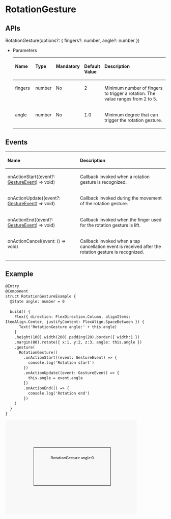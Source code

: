 # RotationGesture<a name="EN-US_TOPIC_0000001159258801"></a>

## APIs<a name="section46581530142116"></a>

RotationGesture\(options?: \{ fingers?: number, angle?: number \}\)

-   Parameters

    <a name="table932781715123"></a>
    <table><thead align="left"><tr id="row1333463916149"><th class="cellrowborder" valign="top" width="13.639999999999999%" id="mcps1.1.6.1.1"><p id="p43281617131211"><a name="p43281617131211"></a><a name="p43281617131211"></a>Name</p>
    </th>
    <th class="cellrowborder" valign="top" width="13.11%" id="mcps1.1.6.1.2"><p id="p10329101721217"><a name="p10329101721217"></a><a name="p10329101721217"></a>Type</p>
    </th>
    <th class="cellrowborder" valign="top" width="10.27%" id="mcps1.1.6.1.3"><p id="p16330171731218"><a name="p16330171731218"></a><a name="p16330171731218"></a>Mandatory</p>
    </th>
    <th class="cellrowborder" valign="top" width="9.64%" id="mcps1.1.6.1.4"><p id="p143311717141217"><a name="p143311717141217"></a><a name="p143311717141217"></a>Default Value</p>
    </th>
    <th class="cellrowborder" valign="top" width="53.339999999999996%" id="mcps1.1.6.1.5"><p id="p93324175121"><a name="p93324175121"></a><a name="p93324175121"></a>Description</p>
    </th>
    </tr>
    </thead>
    <tbody><tr id="row1433516398146"><td class="cellrowborder" valign="top" width="13.639999999999999%" headers="mcps1.1.6.1.1 "><p id="p4332191717121"><a name="p4332191717121"></a><a name="p4332191717121"></a>fingers</p>
    </td>
    <td class="cellrowborder" valign="top" width="13.11%" headers="mcps1.1.6.1.2 "><p id="p1433318173127"><a name="p1433318173127"></a><a name="p1433318173127"></a>number</p>
    </td>
    <td class="cellrowborder" valign="top" width="10.27%" headers="mcps1.1.6.1.3 "><p id="p193349174125"><a name="p193349174125"></a><a name="p193349174125"></a>No</p>
    </td>
    <td class="cellrowborder" valign="top" width="9.64%" headers="mcps1.1.6.1.4 "><p id="p113355171122"><a name="p113355171122"></a><a name="p113355171122"></a>2</p>
    </td>
    <td class="cellrowborder" valign="top" width="53.339999999999996%" headers="mcps1.1.6.1.5 "><p id="p833614175126"><a name="p833614175126"></a><a name="p833614175126"></a>Minimum number of fingers to trigger a rotation. The value ranges from 2 to 5.</p>
    </td>
    </tr>
    <tr id="row8335239171414"><td class="cellrowborder" valign="top" width="13.639999999999999%" headers="mcps1.1.6.1.1 "><p id="p183371017151212"><a name="p183371017151212"></a><a name="p183371017151212"></a>angle</p>
    </td>
    <td class="cellrowborder" valign="top" width="13.11%" headers="mcps1.1.6.1.2 "><p id="p1533851710127"><a name="p1533851710127"></a><a name="p1533851710127"></a>number</p>
    </td>
    <td class="cellrowborder" valign="top" width="10.27%" headers="mcps1.1.6.1.3 "><p id="p17339517201212"><a name="p17339517201212"></a><a name="p17339517201212"></a>No</p>
    </td>
    <td class="cellrowborder" valign="top" width="9.64%" headers="mcps1.1.6.1.4 "><p id="p8340171711125"><a name="p8340171711125"></a><a name="p8340171711125"></a>1.0</p>
    </td>
    <td class="cellrowborder" valign="top" width="53.339999999999996%" headers="mcps1.1.6.1.5 "><p id="p934101751214"><a name="p934101751214"></a><a name="p934101751214"></a>Minimum degree that can trigger the rotation gesture.</p>
    </td>
    </tr>
    </tbody>
    </table>


## Events<a name="section171844635610"></a>

<a name="table135406579437"></a>
<table><thead align="left"><tr id="row1154015719436"><th class="cellrowborder" colspan="2" valign="top" id="mcps1.1.4.1.1"><p id="p85411457184316"><a name="p85411457184316"></a><a name="p85411457184316"></a>Name</p>
</th>
<th class="cellrowborder" valign="top" id="mcps1.1.4.1.2"><p id="p5541457194319"><a name="p5541457194319"></a><a name="p5541457194319"></a>Description</p>
</th>
</tr>
</thead>
<tbody><tr id="row4541257114319"><td class="cellrowborder" colspan="2" valign="top" headers="mcps1.1.4.1.1 "><p id="p5541357194313"><a name="p5541357194313"></a><a name="p5541357194313"></a>onActionStart((event?: <a href="ts-gesture-settings.md#table290mcpsimp">GestureEvent</a>) =&gt; void)</p>
</td>
<td class="cellrowborder" valign="top" headers="mcps1.1.4.1.2 "><p id="p11541155710434"><a name="p11541155710434"></a><a name="p11541155710434"></a>Callback invoked when a rotation gesture is recognized.</p>
</td>
</tr>
<tr id="row54544191113"><td class="cellrowborder" colspan="2" valign="top" headers="mcps1.1.4.1.1 "><p id="p145591931117"><a name="p145591931117"></a><a name="p145591931117"></a>onActionUpdate((event?: <a href="ts-gesture-settings.md#table290mcpsimp">GestureEvent</a>) =&gt; void)</p>
</td>
<td class="cellrowborder" valign="top" headers="mcps1.1.4.1.2 "><p id="p1455111961111"><a name="p1455111961111"></a><a name="p1455111961111"></a>Callback invoked during the movement of the rotation gesture.</p>
</td>
</tr>
<tr id="row2899841162916"><td class="cellrowborder" colspan="2" valign="top" headers="mcps1.1.4.1.1 "><p id="p15900174162916"><a name="p15900174162916"></a><a name="p15900174162916"></a>onActionEnd((event?: <a href="ts-gesture-settings.md#table290mcpsimp">GestureEvent</a>) =&gt; void)</p>
</td>
<td class="cellrowborder" valign="top" headers="mcps1.1.4.1.2 "><p id="p69001041172920"><a name="p69001041172920"></a><a name="p69001041172920"></a>Callback invoked when the finger used for the rotation gesture is lift.</p>
</td>
</tr>
<tr id="row13598134672914"><td class="cellrowborder" colspan="2" valign="top" headers="mcps1.1.4.1.1 "><p id="p85999460299"><a name="p85999460299"></a><a name="p85999460299"></a>onActionCancel(event: () =&gt; void)</p>
</td>
<td class="cellrowborder" valign="top" headers="mcps1.1.4.1.2 "><p id="p1459954652916"><a name="p1459954652916"></a><a name="p1459954652916"></a>Callback invoked when a tap cancellation event is received after the rotation gesture is recognized.</p>
</td>
</tr>
</tbody>
</table>

## Example<a name="section16900453182718"></a>

```
@Entry
@Component
struct RotationGestureExample {
  @State angle: number = 0

  build() {
    Flex({ direction: FlexDirection.Column, alignItems: ItemAlign.Center, justifyContent: FlexAlign.SpaceBetween }) {
      Text('RotationGesture angle:' + this.angle)
    }
    .height(100).width(200).padding(20).border({ width:1 })
    .margin(80).rotate({ x:1, y:2, z:3, angle: this.angle })
    .gesture(
      RotationGesture()
        .onActionStart((event: GestureEvent) => {
          console.log('Rotation start')
        })
        .onActionUpdate((event: GestureEvent) => {
          this.angle = event.angle
        })
        .onActionEnd(() => {
          console.log('Rotation end')
        })
    )
  }
}
```

![](figures/rotationgesture.gif)

